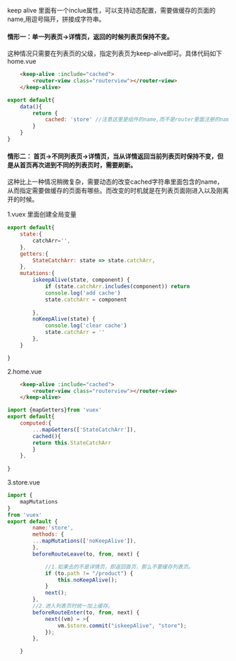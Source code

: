 ﻿keep alive 里面有一个inclue属性，可以支持动态配置，需要做缓存的页面的name,用逗号隔开，拼接成字符串。
#### 情形一：单一列表页->详情页，返回的时候列表页保持不变。
这种情况只需要在列表页的父级，指定列表页为keep-alive即可。具体代码如下
home.vue
```html
	<keep-alive :include="cached">
		<router-view class="routerview"></router-view>
	</keep-alive>
```

```javascript
export default{
	data(){
		return {
			cached: 'store' //注意这里是组件的name,而不是router里面注册的name
		}
	}
}
```


#### 情形二： 首页->不同列表页->详情页，当从详情返回当前列表页时保持不变，但是从首页再次进到不同的列表页时，需要刷新。
这种比上一种情况稍微复杂，需要动态的改变cached字符串里面包含的name，从而指定需要做缓存的页面有哪些。而改变的时机就是在列表页面刚进入以及刚离开的时候。

1.vuex 里面创建全局变量

```javascript
export default{
	state:{
		catchArr='',
	},
	getters:{
		StateCatchArr: state => state.catchArr,
	},
	mutations:{
        iskeepAlive(state, component) {
			if (state.catchArr.includes(component)) return
			console.log('add cache')
			state.catchArr = component
			
		},
		noKeepAlive(state) {
			console.log('clear cache')
			state.catchArr = ''
		},
	}

}
```
2.home.vue

```html
	<keep-alive :include="cached">
		<router-view class="routerview"></router-view>
	</keep-alive>
```

```javascript
import {mapGetters}from 'vuex'
export default{
	computed:{
		...mapGetters(['StateCatchArr']),
		cached(){
		return this.StateCatchArr
		}
	},
	
}
```

3.store.vue

```javascript
import {
    mapMutations
}
from 'vuex'
export default {
        name:'store',
        methods: {
        ...mapMutations(['noKeepAlive']),
        },
        beforeRouteLeave(to, from, next) {

            //1.如果去的不是详情页，即返回首页，那么不要缓存列表页。
            if (to.path != "/product") {
                this.noKeepAlive();
            }
            next();
        },
        //2.进入列表页时统一加上缓存。
        beforeRouteEnter(to, from, next) {
            next((vm) = >{
                vm.$store.commit("iskeepAlive", "store");
            });
        },

    }
```


